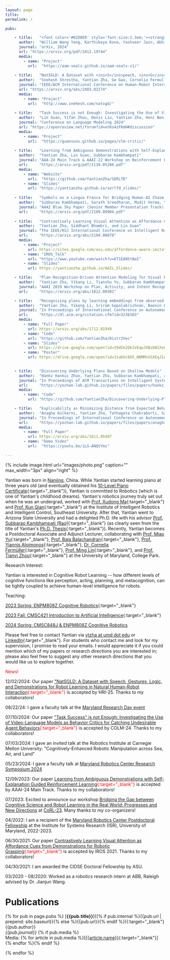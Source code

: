 ```yaml
---
layout: page
title:
permalink: /

pubs:

    - title:   "<font color='#02D8E8' style='font-size:1.3em;'><strong>AAM-SEALS</strong></font>: Developing <font color='#02D8E8' style='font-size:1.3em;'><strong>A</strong></font>erial-<font color='#02D8E8' style='font-size:1.3em;'><strong>A</strong></font>quatic <font color='#02D8E8' style='font-size:1.3em;'><strong>M</strong></font>anipulators in <font color='#02D8E8' style='font-size:1.3em;'><strong>SE</strong></font>a, <font color='#02D8E8' style='font-size:1.3em;'><strong>A</strong></font>ir, and <font color='#02D8E8' style='font-size:1.3em;'><strong>L</strong></font>and <font color='#02D8E8' style='font-size:1.3em;'><strong>S</strong></font>imulator"
      author:  "William Wang Yang, Karthikeya Kona, Yashveer Jain, Abhinav Bhamidipati, Tomer Atzili, Xiaomin Lin, Yantian Zha"
      journal: "arXiv, 2024"
      url: "https://arxiv.org/pdf/2412.19744"
      media:
        - name: "Project"
          url:  "https://aam-seals.github.io/aam-seals-v1/"
          
    - title:   "NatSGLD: A Dataset with <ins>S</ins>peech, <ins>G</ins>estures, <ins>L</ins>ogic, and <ins>D</ins>emonstrations for Robot Learning in <ins>Nat</ins>ural Human-Robot Interaction"
      author:  "Snehesh Shrestha, Yantian Zha, Ge Gao, Cornelia Fermuller, and Yiannis Aloimonos"
      journal: "IEEE/ACM International Conference on Human-Robot Interaction (Data Paper), 2025"
      url: "https://arxiv.org/abs/2403.02274"
      media:
        - name: "Project"
          url:  "http://www.snehesh.com/natsgd/"
          
    - title:   "Task Success is not Enough: Investigating the Use of VideoLanguage Models as Behavior Critics for Catching Undesirable Agent Behaviors"
      author:  "Lin Guan, Yifan Zhou, Denis Liu, Yantian Zha, Heni Ben Amor, Subbarao Kambhampati"
      journal: "Conference on Language Modeling 2024"
      url: "https://openreview.net/forum?id=otKo4zFKmH#discussion"
      media:
        - name: "Project"
          url:  "https://guansuns.github.io/pages/vlm-critic/"
  
    - title:   "Learning from Ambiguous Demonstrations with Self-Explanation Guided Reinforcement Learning"
      author:  "Yantian Zha, Lin Guan, Subbarao Kambhampati"
      journal: "AAA-24 Main Track & AAAI-22 Workshop on Reinforcement Learning in Games 2022."
      url:     "https://arxiv.org/pdf/2110.05286.pdf"
      media:
        - name: "Website"
          url:  "https://github.com/YantianZha/SERLfD"
        - name: "Slides"
          url: "https://yantianzha.github.io/serlfd_slides/"
      
    - title:   "Symbols as a Lingua Franca for Bridging Human-AI Chasm for Explainable and Advisable AI Systems"
      author:  "Subbarao Kambhampati, Sarath Sreedharan, Mudit Verma, Yantian Zha, Lin Guan"
      journal: "AAAI Blue Sky Paper (Senior Member Presentation Track) 2022."
      url:     "https://arxiv.org/pdf/2109.09904.pdf"
      
    - title:   "Contrastively Learning Visual Attention as Affordance Cues from Demonstrations for Robotic Grasping"
      author:  "Yantian Zha, Siddhant Bhambri, and Lin Guan"
      journal: "The IEEE/RSJ International Conference on Intelligent Robots and Systems (IROS) 2021."
      url:     "https://arxiv.org/abs/2104.00878"
      media:
        - name: "Project"
          url: https://sites.google.com/asu.edu/affordance-aware-imitation/project
        - name: "IROS_Talk"
          url: "https://www.youtube.com/watch?v=K71EAN5tNaI"
        - name: "Slides"
          url: https://yantianzha.github.io/AAIL_Slides/

    - title:   "Plan-Recognition-Driven Attention Modeling for Visual Recognition"
      author:  "Yantian Zha, Yikang Li, Tianshu Yu, Subbarao Kambhampati and Baoxin Li"
      journal: "AAAI 2019 Workshop on Plan, Activity, and Intent Recognition (PAIR)."
      url:     "https://arxiv.org/abs/1812.00301"

    - title:   "Recognizing plans by learning embeddings from observed action distributions"
      author:  "Yantian Zha, Yikang Li, Sriram Gopalakrishnan, Baoxin Li, and Subbarao Kambhampati"
      journal: "In Proceedings of International Conference on Autonomous Agents and Multiagent Systems (AAMAS) 2018."
      url:     "https://dl.acm.org/citation.cfm?id=3238103"
      media:
        - name: "Full Paper"
          url: https://arxiv.org/abs/1712.01949
        - name: "Code"
          url: "https://github.com/YantianZha/Distr2Vec"
        - name: "Slides"
          url: https://drive.google.com/open?id=19dSk2Qk2vEqwJXBzbN1XoQJIa-YdMGdY
        - name: "Poster"
          url: https://drive.google.com/open?id=1suKUc865_NNMMnSSXEqJIA7gmjAKlOb2

  
    - title:   "Discovering Underlying Plans Based on Shallow Models"
      author:  "Hankz Hankui Zhuo, Yantian Zha, Subbarao Kambhampati, and Xin Tian"
      journal: "In Proceedings of ACM Transactions on Intelligent Systems and Technology (ACM-TIST) 2019."
      url:     "https://yochan-lab.github.io/papers/files/papers/hankz_tist_19.pdf"
      media:
        - name: "Code"
          url: "https://github.com/YantianZha/Discovering-Underlying-Plans-Based-on-Shallow-Models"

    - title:   "Explicability as Minimizing Distance from Expected Behavior"
      author:  "Anagha Kulkarni, Yantian Zha, Tathagata Chakraborti, Satya Gautam Vadlamudi, Yu Zhang and Subbarao Kambhampati"
      journal: "In Proceedings of International Conference on Autonomous Agents and Multiagent Systems (AAMAS) 2019."
      url:     "https://yochan-lab.github.io/papers/files/papers/anagha-aamas-2019.pdf"
      media:
        - name: "Full Paper"
          url: https://arxiv.org/abs/1611.05497
        - name: "Demo Video"
          url:  "https://youtu.be/iLG-ANQtYms"

---
```


{% include image.html url="images/photo.png" caption="" max_width="3px" align="right" %}

Yantian was born in [Nanjing](https://en.wikipedia.org/wiki/Nanjing), China. While Yantian started learning piano at three years old (and eventually obtained his [10-Level Piano Certificate](https://drive.google.com/file/d/0BzFSKJBTOGjKRExJZENGajlCVG8/view?usp=sharing&resourcekey=0-KWtW85aPuDjuFek7g6yO7w){:target="_blank"}), Yantian is committed to Robotics (which is one of Yantian's childhood dreams). Yantian's robotics journey truly set out when he was an undergrad, worked with [Prof. Xudong Ma](https://automation.seu.edu.cn/2019/0528/c24505a275234/page.htm){:target="_blank"} and [Prof. Kun Qian](https://automation.seu.edu.cn/2019/0528/c24504a275190/page.htm){:target="_blank"} at the Institute of Intelligent Robotics and Intelligent Control, Southeast University. After that, Yantian went to Arizona State University and had a delighted Ph.D. life with his advisor [Prof. Subbarao Kambhampati (Rao)](http://rakaposhi.eas.asu.edu/){:target="_blank"} (as clearly seen from the title of Yantian's [Ph.D. Thesis](https://yantianzha.github.io/yantianthesis.github.io/){:target="_blank"}). Recently, Yantian becomes a Postdoctoral Associate and Adjunct Lecturer, collaborating with [Prof. Miao Yu](https://enme.umd.edu/clark/faculty/607/Miao-Yu){:target="_blank"}, [Prof. Bala Balachandran](https://enme.umd.edu/clark/faculty/508/Balakumar-Balachandran){:target="_blank"}, [Prof. Yiannis Aloimonos](http://users.umiacs.umd.edu/~yiannis/){:target="_blank"}, [Dr. Cornelia Fermüller](https://isr.umd.edu/clark/faculty/1168/Cornelia-Ferm%C3%BCller){:target="_blank"}, [Prof. Ming Lin](https://www.cs.umd.edu/people/lin){:target="_blank"}, and [Prof. Tianyi Zhou](https://tianyizhou.github.io/){:target="_blank"} at the University of Maryland, College Park.

Research Interest:

Yantian is interested in Cognitive Robot Learning -- how different levels of cognitive functions like perception, acting, planning, and metacognition, can be tightly coupled to achieve human-level intelligence for robots.

Teaching:

[2023 Spring: ENPM808Z Cognitive Robotics](https://docs.google.com/document/d/1RfCNIVXaBYseH8Emi6-MqRROzQ9chSlO1hnIwO-QP4s/edit?usp=sharing){:target="_blank"}

[2023 Fall: CMSC421 Introduction to Artificial Intelligence](https://docs.google.com/document/d/16qWFxya8yX7eqli0KFXa5lACFgTqGPfBPaSzh9uzTh4/edit?usp=sharing){:target="_blank"}

[2024 Spring: CMSC848J & ENPM808Z Cognitive Robotics]()

Please feel free to contact Yantian via [ytzha at umd dot edu](mailto:ytzha@umd.edu) or [LinkedIn](https://www.linkedin.com/in/ytzha){:target="_blank"}. For students who contact me and look for my supervision, I promise to read your emails. I would appreciate it if you could mention which of my papers or research directions you are interested in; please also feel free to suggest any other research directions that you would like us to explore together.

<span style="color:red">News!</span>

12/02/2024: Our paper <span style="color:red">["NatSGLD: A Dataset with <ins>S</ins>peech, <ins>G</ins>estures, <ins>L</ins>ogic, and <ins>D</ins>emonstrations for Robot Learning in <ins>Nat</ins>ural Human-Robot Interaction](http://www.snehesh.com/natsgd/){:target="_blank"}</span> is accepted by HRI-25. Thanks to my collaborators!

08/22/24: I gave a faculty talk at the [Maryland Research Day event](https://www.cs.umd.edu/community/research-day)

07/10/2024: Our paper <span style="color:red">["Task Success" is not Enough: Investigating the Use of Video-Language Models as Behavior Critics for Catching Undesirable Agent Behaviors](https://openreview.net/forum?id=otKo4zFKmH#discussion){:target="_blank"}</span> is accepted by COLM-24. Thanks to my collaborators!

07/03/2024: I gave an invited talk at the Robotics Institute at Carnegie Mellon University: "Cognitively-Enhanced Robotic Manipulation across Sea, Air, and Land"

05/23/2024: I gave a faculty talk at [Maryland Robotics Center Research Symposium 2024](https://robotics.umd.edu/symposium2024)

12/09/2023: Our paper <span style="color:red">[Learning from Ambiguous Demonstrations with Self-Explanation Guided Reinforcement Learning](https://drive.google.com/file/d/1WdI10Rg3jWXfKpos8nqHh7qjJmU0ALOi/view){:target="_blank"}</span> is accepted by AAAI-24 Main Track. Thanks to my collaborators!

07/2023: Excited to announce our workshop [Bridging the Gap between Cognitive Science and Robot Learning in the Real World: Progresses and New Directions](https://yantianzha.github.io/crl.github.io/) at [CoRL-23](https://www.corl2023.org/). Many thanks to my co-organizers!

04/2022: I am a recipient of the [Maryland Robotics Center Postdoctoral Fellowship](https://robotics.umd.edu/education/postdoctoral-fellowship-program-0) at the Institute for Systems Research (ISR), University of Maryland, 2022-2023.

06/30/2021: Our paper <span style="color:red">[Contrastively Learning Visual Attention as Affordance Cues from Demonstrations for Robotic Grasping](https://arxiv.org/abs/2104.00878){:target="_blank"}</span> is accepted by IROS 2021. Thanks to my collaborators!

04/30/2021: I am awarded the CIDSE Doctoral Fellowship by ASU.  

03/2020 - 08/2020: Worked as a robotics research intern at ABB, Raleigh advised by Dr. Jianjun Wang.

# <a name="publications"></a>Publications 

{% for pub in page.pubs %}
[**{{pub.title}}**]({% if pub.internal %}{{pub.url | prepend: site.baseurl}}{% else %}{{pub.url}}{% endif %}){:target="_blank"}<br />
{{pub.author}}<br />
*{{pub.journal}}*
{% if pub.media %}<br />Media: {% for article in pub.media %}[[{{article.name}}]({{article.url}}){:target="_blank"}] {% endfor %}{% endif %}

{% endfor %}
